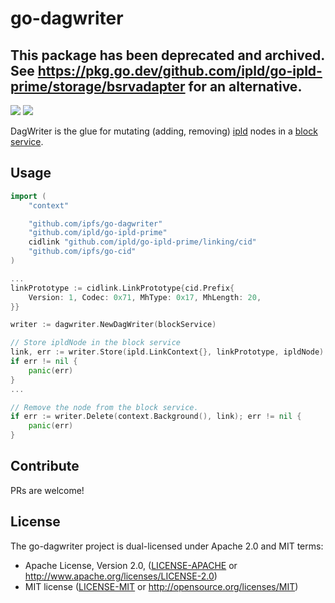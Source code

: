 # go-dagwriter

## This package has been deprecated and archived. See https://pkg.go.dev/github.com/ipld/go-ipld-prime/storage/bsrvadapter for an alternative.

[![](https://img.shields.io/badge/made%20by-Protocol%20Labs-blue.svg?style=flat-square)](http://ipn.io)
[![](https://img.shields.io/badge/project-IPFS-blue.svg?style=flat-square)](http://ipfs.io/)


DagWriter is the glue for mutating (adding, removing) [ipld](https://github.com/ipld/go-ipld-prime) nodes in a [block service](https://github.com/ipfs/go-blockservice).

## Usage

```go
import (
    "context"

    "github.com/ipfs/go-dagwriter"
    "github.com/ipld/go-ipld-prime"
    cidlink "github.com/ipld/go-ipld-prime/linking/cid"
    "github.com/ipfs/go-cid"
)

...
linkPrototype := cidlink.LinkPrototype{cid.Prefix{
    Version: 1, Codec: 0x71, MhType: 0x17, MhLength: 20,
}}

writer := dagwriter.NewDagWriter(blockService)

// Store ipldNode in the block service
link, err := writer.Store(ipld.LinkContext{}, linkPrototype, ipldNode)
if err != nil {
    panic(err)
}
...

// Remove the node from the block service.
if err := writer.Delete(context.Background(), link); err != nil {
    panic(err)
}

```

## Contribute

PRs are welcome!

## License

The go-dagwriter project is dual-licensed under Apache 2.0 and MIT terms:

- Apache License, Version 2.0, ([LICENSE-APACHE](https://github.com/ipfs/go-dagwriter/blob/main/LICENSE-APACHE) or http://www.apache.org/licenses/LICENSE-2.0)
- MIT license ([LICENSE-MIT](https://github.com/ipfs/go-dagwriter/blob/main/LICENSE-MIT) or http://opensource.org/licenses/MIT)
